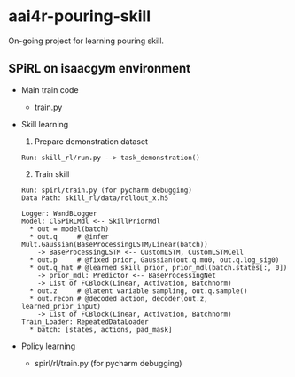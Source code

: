 # aai4r-pouring-skill
On-going project for learning pouring skill.


## SPiRL on isaacgym environment
* Main train code
  - train.py
    

* Skill learning <br>
  1) Prepare demonstration dataset
  ```
  Run: skill_rl/run.py --> task_demonstration()
  ```

  2) Train skill
  ```
  Run: spirl/train.py (for pycharm debugging)
  Data Path: skill_rl/data/rollout_x.h5
  
  Logger: WandBLogger
  Model: ClSPiRLMdl <-- SkillPriorMdl
    * out = model(batch)
    * out.q     # @infer Mult.Gaussian(BaseProcessingLSTM/Linear(batch))
      -> BaseProcessingLSTM <-- CustomLSTM, CustomLSTMCell
    * out.p     # @fixed prior, Gaussian(out.q.mu0, out.q.log_sig0)
    * out.q_hat # @learned skill prior, prior_mdl(batch.states[:, 0])
      -> prior_mdl: Predictor <-- BaseProcessingNet
      -> List of FCBlock(Linear, Activation, Batchnorm)
    * out.z     # @latent variable sampling, out.q.sample() 
    * out.recon # @decoded action, decoder(out.z, learned_prior_input)
      -> List of FCBlock(Linear, Activation, Batchnorm)
  Train_Loader: RepeatedDataLoader
    * batch: [states, actions, pad_mask]
  ```
  
  
  
  

  
* Policy learning
  - spirl/rl/train.py (for pycharm debugging)
  